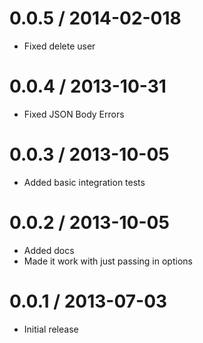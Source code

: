 
0.0.5 / 2014-02-018
==================

  * Fixed delete user

0.0.4 / 2013-10-31
==================

  * Fixed JSON Body Errors

0.0.3 / 2013-10-05
==================

  * Added basic integration tests

0.0.2 / 2013-10-05
==================

  * Added docs
  * Made it work with just passing in options

0.0.1 / 2013-07-03
==================

  * Initial release
